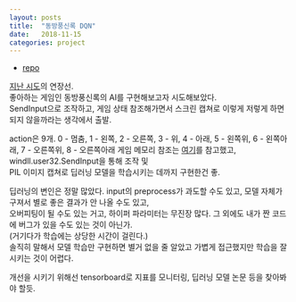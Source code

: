 ```yaml
---
layout: posts
title:  "동방풍신록 DQN"
date:   2018-11-15
categories: project
---
```

- [repo](https://github.com/actumn/touhou10-dqn)  

[지난 시도](https://actumn.github.io/project/dl-bullet-hell/)의 연장선.  
좋아하는 게임인 동방풍신록의 AI를 구현해보고자 시도해보았다.  
SendInput으로 조작하고, 게임 상태 참조해가면서 스크린 캡쳐로 이렇게 저렇게 하면 되지 않을까라는 생각에서 출발.  

action은 9개. 0 - 멈춤, 1 - 왼쪽, 2 - 오른쪽, 3 - 위, 4 - 아래, 5 - 왼쪽위, 6 - 왼쪽아래, 7 - 오른쪽위, 8 - 오른쪽아래 
게임 메모리 참조는 [여기](https://github.com/binvec/TH10_DataReversing)를 참고했고, windll.user32.SendInput을 통해 조작 및   
PIL 이미지 캡쳐로 딥러닝 모델을 학습시키는 데까지 구현한건 좋.   

딥러닝의 변인은 정말 많았다. input의 preprocess가 과도할 수도 있고, 모델 자체가 구져서 별로 좋은 결과가 안 나올 수도 있고,  
오버피팅이 될 수도 있는 거고, 하이퍼 파라미터는 무진장 많다.  그 외에도 내가 짠 코드에 버그가 있을 수도 있는 것이 아닌가.  
(거기다가 학습에는 상당한 시간이 걸린다.)  
솔직히 말해서 모델 학습만 구현하면 별거 없을 줄 알았고 가볍게 접근했지만 학습을 잘 시키는 것이 어렵다.   

개선을 시키기 위해선 tensorboard로 지표를 모니터링, 딥러닝 모델 논문 등을 찾아봐야 할듯.  
